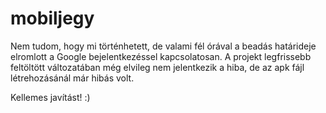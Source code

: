 # mobiljegy

Nem tudom, hogy mi történhetett, de valami fél órával a beadás határideje elromlott a Google bejelentkezéssel kapcsolatosan. A projekt legfrissebb feltöltött
változatában még elvileg nem jelentkezik a hiba, de az apk fájl létrehozásánál már hibás volt.

Kellemes javítást! :) 

